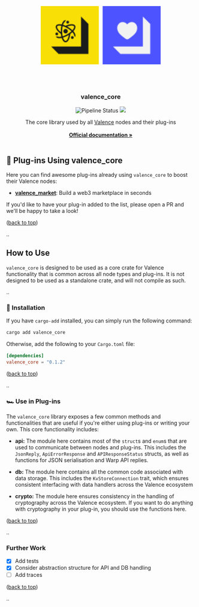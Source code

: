 <div id="top"></div>

<!-- PROJECT LOGO -->
<br />

<div align="center">
    <div style="height: 50px; width: 100%"></div>

  <a>
    <img src="https://github.com/ABlockOfficial/valence_core/blob/main/assets/hero.svg" alt="Logo" width="320px">
  </a>

  <div style="height: 50px; width: 100%"></div>

  <h3>valence_core</h3>

<img src="https://img.shields.io/github/actions/workflow/status/ABlockOfficial/valence_core/.github/workflows/rust.yml?branch=main" alt="Pipeline Status" style="display:inline-block"/>
<img src="https://img.shields.io/crates/v/valence_core" />


  <p align="center">
    The core library used by all <a href="https://github.com/ABlockOfficial/Valence">Valence</a> nodes and their plug-ins
    <br />
    <br />
    <a href="https://a-block.io"><strong>Official documentation »</strong></a>
    <br />
    <br />
  </p>
</div>

<!-- GETTING STARTED -->

## 🎉 Plug-ins Using valence_core

Here you can find awesome plug-ins already using `valence_core` to boost their Valence nodes:

- **[valence_market](https://github.com/ABlockOfficial/valence_market)**: Build a web3 marketplace in seconds

If you'd like to have your plug-in added to the list, please open a PR and we'll be happy to take a look!

<p align="left">(<a href="#top">back to top</a>)</p>

..

## How to Use

`valence_core` is designed to be used as a core crate for Valence functionality that is common across all node types and plug-ins. It is not designed to be used as a standalone crate, and will not compile as such.

..

### 🔧 Installation

If you have `cargo-add` installed, you can simply run the following command:

```sh
cargo add valence_core
```

Otherwise, add the following to your `Cargo.toml` file:

```toml
[dependencies]
valence_core = "0.1.2"
```

<p align="left">(<a href="#top">back to top</a>)</p>

..

### 🏎️ Use in Plug-ins

The `valence_core` library exposes a few common methods and functionalities that are useful if you're either using plug-ins or writing your own. This core functionality includes:

- **api:** The module here contains most of the `struct`s and `enum`s that are used to communicate between nodes and plug-ins. This includes the `JsonReply`, `ApiErrorResponse` and `APIResponseStatus` structs, as well as functions for JSON serialisation and Warp API replies.

- **db:** The module here contains all the common code associated with data storage. This includes the `KvStoreConnection` trait, which ensures consistent interfacing with data handlers across the Valence ecosystem

- **crypto:** The module here ensures consistency in the handling of cryptography across the Valence ecosystem. If you want to do anything with cryptography in your plug-in, you should use the functions here.

<p align="left">(<a href="#top">back to top</a>)</p>

..

### Further Work

- [x] Add tests
- [x] Consider abstraction structure for API and DB handling
- [ ] Add traces

<p align="left">(<a href="#top">back to top</a>)</p>

..
